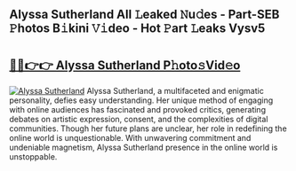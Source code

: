 ## Alyssa Sutherland All 𝙻eaked 𝙽u𝚍es - Part-SEB 𝙿hotos B𝚒kini 𝚅𝚒deo - Hot 𝙿art 𝙻eaks Vysv5

# <h2><a href="http://ld5jwfb.urlbe.top/?page=Alyssa+Sutherland">🔗🔗👉👉 Alyssa Sutherland P𝚑oto𝚜Vid𝚎o</a></h2>

[![Alyssa Sutherland](https://i.imgur.com/eBuTRDB.gif)](http://ld5jwfb.urlbe.top/?page=Alyssa+Sutherland)
Alyssa Sutherland, a multifaceted and enigmatic personality, defies easy understanding. Her unique method of engaging with online audiences has fascinated and provoked critics, generating debates on artistic expression, consent, and the complexities of digital communities. Though her future plans are unclear, her role in redefining the online world is unquestionable. With unwavering commitment and undeniable magnetism, Alyssa Sutherland presence in the online world is unstoppable.
